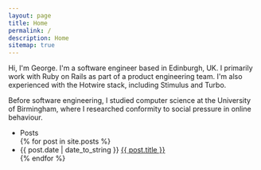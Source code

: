 ```yaml
---
layout: page
title: Home
permalink: /
description: Home
sitemap: true
---
```


Hi, I'm George. I'm a software engineer based in Edinburgh, UK. I primarily
work with Ruby on Rails as part of a product engineering team. I'm also
experienced with the Hotwire stack, including Stimulus and Turbo.

Before software engineering, I studied computer science at the University of
Birmingham, where I researched conformity to social pressure in online
behaviour.

<div>
  <div class="card">
  <ul class="list-group list-group-flush">
  <li class="list-group-item fs-5 fw-bold">
  Posts
  </li>
  {% for post in site.posts %}
      <li class="list-group-item">
      <span class="text-muted me-3">{{ post.date | date_to_string }}</span> <a href="{{ post.url }}">{{ post.title }}</a>
      </li>
  {% endfor %}
  </ul>
  </div>
</div>
